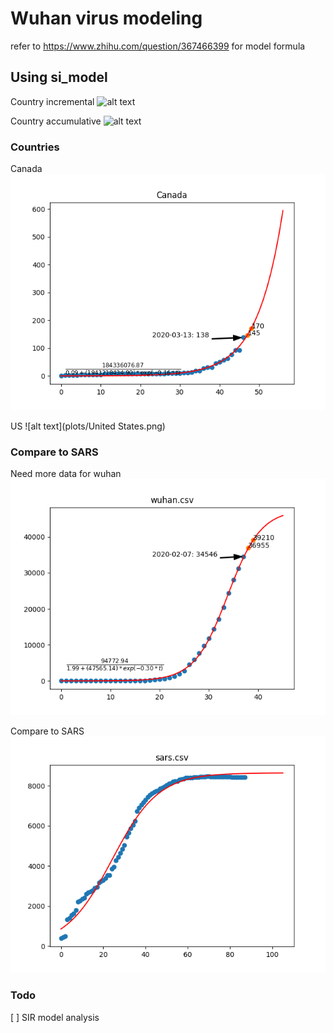 # Wuhan virus modeling

refer to https://www.zhihu.com/question/367466399 for model formula

## Using si_model

Country incremental
![alt text](https://harry-lambda-projects.s3-us-west-2.amazonaws.com/covid19/country_incrementals.png)

Country accumulative
![alt text](https://harry-lambda-projects.s3-us-west-2.amazonaws.com/covid19/country_totals.png)

### Countries
Canada
![alt text](plots/Canada.png)

US
![alt text](plots/United States.png)




### Compare to SARS
Need more data for wuhan
![alt text](plots/wuhan.png)

Compare to SARS
![alt text](plots/sars.png)

### Todo

[ ] SIR model analysis
